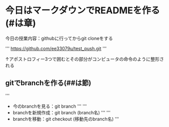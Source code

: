 # 今日はマークダウンでREADMEを作る(#は章)

今日の授業内容：githubに行ってからgit cloneをする

'''
https://github.com/ee33079u/test_push.git
'''

↑アポストロフィー3つで囲むとその部分がコンピュータの命令のように整形される


## gitでbranchを作る(##は節)

'''
- 今のbranchを見る：git branch
'''
'''
- branchを新規作成：git branch (branch名)
'''
'''
- branchを移動：git checkout (移動先のbranch名)
'''